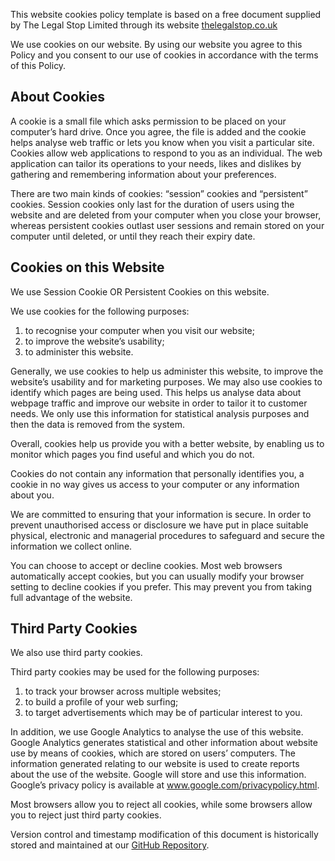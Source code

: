 This website cookies policy template is based on a free document supplied by The Legal Stop Limited through its website [thelegalstop.co.uk](http://www.thelegalstop.co.uk/)

We use cookies on our website. By using our website you agree to this Policy and you consent to our use of cookies in accordance with the terms of this Policy.

## About Cookies

A cookie is a small file which asks permission to be placed on your computer’s hard drive. Once you agree, the file is added and the cookie helps analyse web traffic or lets you know when you visit a particular site. Cookies allow web applications to respond to you as an individual. The web application can tailor its operations to your needs, likes and dislikes by gathering and remembering information about your preferences.

There are two main kinds of cookies: “session” cookies and “persistent” cookies. Session cookies only last for the duration of users using the website and are deleted from your computer when you close your browser, whereas persistent cookies outlast user sessions and remain stored on your computer until deleted, or until they reach their expiry date.

## Cookies on this Website

We use Session Cookie OR Persistent Cookies on this website.

We use cookies for the following purposes:

1.  to recognise your computer when you visit our website;
2.  to improve the website’s usability;
3.  to administer this website.

Generally, we use cookies to help us administer this website, to improve the website’s usability and for marketing purposes. We may also use cookies to identify which pages are being used. This helps us analyse data about webpage traffic and improve our website in order to tailor it to customer needs. We only use this information for statistical analysis purposes and then the data is removed from the system.

Overall, cookies help us provide you with a better website, by enabling us to monitor which pages you find useful and which you do not.

Cookies do not contain any information that personally identifies you, a cookie in no way gives us access to your computer or any information about you.

We are committed to ensuring that your information is secure. In order to prevent unauthorised access or disclosure we have put in place suitable physical, electronic and managerial procedures to safeguard and secure the information we collect online.

You can choose to accept or decline cookies. Most web browsers automatically accept cookies, but you can usually modify your browser setting to decline cookies if you prefer. This may prevent you from taking full advantage of the website.

## Third Party Cookies

We also use third party cookies.

Third party cookies may be used for the following purposes:

1.  to track your browser across multiple websites;
2.  to build a profile of your web surfing;
3.  to target advertisements which may be of particular interest to you.

In addition, we use Google Analytics to analyse the use of this website. Google Analytics generates statistical and other information about website use by means of cookies, which are stored on users’ computers. The information generated relating to our website is used to create reports about the use of the website. Google will store and use this information. Google’s privacy policy is available at www.google.com/privacypolicy.html.

Most browsers allow you to reject all cookies, while some browsers allow you to reject just third party cookies.

Version control and timestamp modification of this document is historically stored and maintained at our [GitHub Repository](https://github.com/agencyleeds/legal-documents).
